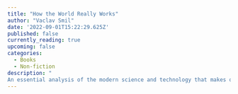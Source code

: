 ```yaml
---
title: "How the World Really Works"
author: "Vaclav Smil"
date: '2022-09-01T15:22:29.625Z'
published: false
currently_reading: true
upcoming: false
categories:
  - Books
  - Non-fiction
description: "
An essential analysis of the modern science and technology that makes our twenty-first century lives possible—a scientist's investigation into what science really does, and does not, accomplish."
---
```



